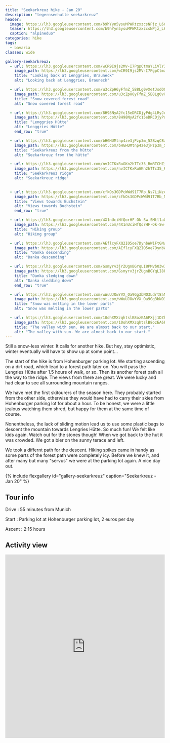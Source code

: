 ```yaml
---
title: "Seekarkreuz hike - Jan 20"
description: "tegernseehutte seekarkreuz"
header:
  image: https://lh3.googleusercontent.com/b9hYyn5ysuMPWRtzxzcsNPjz_L66vSQt36dO0GZZil25Bj40-PMOBVq8aYIhPQm69EJpuV2ANcwa-Th59oeZ1hpQ2oBEoTLAMMutpxlwAoABYfqRWu34Js5NX8KxDSQ7M2Xb0UTS5SYhK7UBPjHM8X8rd_K_IFED2PrlpPRYxT4P3Mpt_EXsokXaXKkmicQMowqas0Rd4d1VT8pg6Mre-ttZw7GfgmkudOwiYChjLZOI7iuNAXxB-YSvpUuwqTRmk7h0jbEESR1NFfRJHhCFvMf20lrKOLm-M28M0IIKuOCsSsmi4stmeT501DLQqhbGJaqc_ZIqEaYo8z81owXBSALe8ifknpQ9tktX5lOcqBqt2CjgOJ92deNnf7NEm1N1rRUXaOwJdJpUQjrQM3UKWPj7Dm1S4D7iH3tZ_D6S_UCJ9T5HK9pvCuoD7Ojxez1W0sGwdACMHOnbKd1R9TeMBzV0HHUkWh8M_lSl2S2TZ-q_MJAfBLqcCKQT6svVhMJhFYAtQO77uoioRAWod_cRlxQf51o7SFCpIOSykPkygq7VLpp_tLixwdxF-5BIG6nnx9y-btV955qSIBNbAPfKKgjnkmomZpsHGwv4oETEYXG1yhyOXLc6IRSXuXswusrV93odeMy3CWaymTBGGrcbv9--kSErV2gR1Sf6kq7rdZTRrm6vZJakIo5uLq6izq813eamuNpddoGw5jzpZ2NDsb1ITBazpguBW9_1RqAc4SzEiCemCQ=w2016-h1512-no
  teaser: https://lh3.googleusercontent.com/b9hYyn5ysuMPWRtzxzcsNPjz_L66vSQt36dO0GZZil25Bj40-PMOBVq8aYIhPQm69EJpuV2ANcwa-Th59oeZ1hpQ2oBEoTLAMMutpxlwAoABYfqRWu34Js5NX8KxDSQ7M2Xb0UTS5SYhK7UBPjHM8X8rd_K_IFED2PrlpPRYxT4P3Mpt_EXsokXaXKkmicQMowqas0Rd4d1VT8pg6Mre-ttZw7GfgmkudOwiYChjLZOI7iuNAXxB-YSvpUuwqTRmk7h0jbEESR1NFfRJHhCFvMf20lrKOLm-M28M0IIKuOCsSsmi4stmeT501DLQqhbGJaqc_ZIqEaYo8z81owXBSALe8ifknpQ9tktX5lOcqBqt2CjgOJ92deNnf7NEm1N1rRUXaOwJdJpUQjrQM3UKWPj7Dm1S4D7iH3tZ_D6S_UCJ9T5HK9pvCuoD7Ojxez1W0sGwdACMHOnbKd1R9TeMBzV0HHUkWh8M_lSl2S2TZ-q_MJAfBLqcCKQT6svVhMJhFYAtQO77uoioRAWod_cRlxQf51o7SFCpIOSykPkygq7VLpp_tLixwdxF-5BIG6nnx9y-btV955qSIBNbAPfKKgjnkmomZpsHGwv4oETEYXG1yhyOXLc6IRSXuXswusrV93odeMy3CWaymTBGGrcbv9--kSErV2gR1Sf6kq7rdZTRrm6vZJakIo5uLq6izq813eamuNpddoGw5jzpZ2NDsb1ITBazpguBW9_1RqAc4SzEiCemCQ=w800-h300-no
  caption: "alpineduo"
categories: hike
tags:
  - bavaria
classes: wide

gallery-seekarkreuz:
  - url: https://lh3.googleusercontent.com/wCR9I9js2MV-I7PgpCtmaYLiVlY3r66zlMp1SajoYzBqYC7QboWU_YSQvn2i2BgaELzdqk6l9KkcX42o8KaJL4RebTaLxyqkMlK350RriNDO_LunL7xRV1bNRjuq_mHK3yS7vt6Lcf9iF5yp7ZXZNoQD7r4oDO1Q1MLHje7SzPsr_KcKx-OmtOPMadzWjENg6nnvxxfCji21luT2-DFuJOwRsZNiW3JIe_0Rxf4j0nmRsawxNbZjMDabGIYB-3aBHX9mOgMaGsII_TeXKY7i-Aa2UkCGCDFo2uoR4wv1_w3jWr8Z2FbaJK8oOBgDtJyb-W5A14Fe5AZONM8EwPhw1qUukmfSDou2YkrTilz1cR0Mgi3vZzU4x2CLP8cAnoT5q8wBopwjMtnKYPjysx1Jou_4IiWTXA2QZd97KwRnHhyliBFxLzWSq0Fx2QhmUxgPxQUZ9Duz_5PArlmd6DeVn_XX_m7FV4XWIqu7uOTTr2IGhoERlJVyZvDEf59sCae7pUMhKdwrVsqoxD1rnsmq3fztYBfFWI7tulZEqgMOGInrEP87_8R5eWS9xAmmGt-5ujH67aC_oBH-fk5uGY06yJ765Pluu2e0KHXrLgZkp2AKfkSCId55ta-Qig1Yku1UOAITAhrP4Hw345vIccP7TXNJgC_b4CV0DChUhkdcyCjptk398vBNnyBOkEMrWexr6swRCxNP2GiNNyOL-CnFCFlHG0K_C65GKasCbj5_yysbt-WxWA=w2016-h1512-no
    image_path: https://lh3.googleusercontent.com/wCR9I9js2MV-I7PgpCtmaYLiVlY3r66zlMp1SajoYzBqYC7QboWU_YSQvn2i2BgaELzdqk6l9KkcX42o8KaJL4RebTaLxyqkMlK350RriNDO_LunL7xRV1bNRjuq_mHK3yS7vt6Lcf9iF5yp7ZXZNoQD7r4oDO1Q1MLHje7SzPsr_KcKx-OmtOPMadzWjENg6nnvxxfCji21luT2-DFuJOwRsZNiW3JIe_0Rxf4j0nmRsawxNbZjMDabGIYB-3aBHX9mOgMaGsII_TeXKY7i-Aa2UkCGCDFo2uoR4wv1_w3jWr8Z2FbaJK8oOBgDtJyb-W5A14Fe5AZONM8EwPhw1qUukmfSDou2YkrTilz1cR0Mgi3vZzU4x2CLP8cAnoT5q8wBopwjMtnKYPjysx1Jou_4IiWTXA2QZd97KwRnHhyliBFxLzWSq0Fx2QhmUxgPxQUZ9Duz_5PArlmd6DeVn_XX_m7FV4XWIqu7uOTTr2IGhoERlJVyZvDEf59sCae7pUMhKdwrVsqoxD1rnsmq3fztYBfFWI7tulZEqgMOGInrEP87_8R5eWS9xAmmGt-5ujH67aC_oBH-fk5uGY06yJ765Pluu2e0KHXrLgZkp2AKfkSCId55ta-Qig1Yku1UOAITAhrP4Hw345vIccP7TXNJgC_b4CV0DChUhkdcyCjptk398vBNnyBOkEMrWexr6swRCxNP2GiNNyOL-CnFCFlHG0K_C65GKasCbj5_yysbt-WxWA=w400-h300-no
    title: "Looking back at Lenggries, Brauneck"
    alt: "Looking back at Lenggries, Brauneck"

  - url: https://lh3.googleusercontent.com/u3cZpH6yFfmZ_5B8Lg0vXetJsdOQOnQRrEmniIUlSBdcQ_pgrbIH2yYSIiFap2H_h6QN5U18zAV9rA98aily0f7ml21lUqmRNWW1zCB-t_a9C0l-xBJBPRKrwaiXhP37tlyNLqKuPqTcAXhNs2GkBCw0OWagoqkvBKvfKOao1cpOUGwxsyOFa2Svzl7ES7lsH0jiqYrMWrsi9kHOzpJnI8KI843SgVdQQc1giIerF76oDLnEgDKqwibiNXK4k65QBsY2p27YkSE2JQRKulgPPXlqTY9v44Co9UU7yylyl9-QkLCf1aGrHqNB1xPFZeduIpqPyUWUbBe0RWz4qsEy85Qk4IOiCJOjSlgysdnRTKWoSbdF8I_4qxaUQTvfcsJbt1T3qyT6daCs3TGp3EHvAVaq2NCiSenVJCr-V6TDbgZwtBLhUC7npsMNvQ_N7YbfsjfX8whuSrUOmND2SGyIgyWIl2mUbpRMAT9AfG_CXjmA125zOpLvphLkvVLiT8OOGZpAwLRPk5Zo_x6MfWOSEYjGACtKZ2dYbB1Rwke50wnHqiUaB1gNGFL1N7IxBMs3nyeJXs5HwWVRNMVkOLc_zs-YqyfVhSDrzsLthTivczwY4jAfXIF4Tv7i9_9uTnya6bVeob1y2YTy7hUbQWEgkFBuMydm_mm77V8w5twcAGjdoX0VRSL1Vcsw5tr7fJIRsFUlEaTK_Ci_QsjdCTbIWsKJlZr6WcZ9MeAUnxlP6UkcrpxttA=w2016-h1512-no
    image_path: https://lh3.googleusercontent.com/u3cZpH6yFfmZ_5B8Lg0vXetJsdOQOnQRrEmniIUlSBdcQ_pgrbIH2yYSIiFap2H_h6QN5U18zAV9rA98aily0f7ml21lUqmRNWW1zCB-t_a9C0l-xBJBPRKrwaiXhP37tlyNLqKuPqTcAXhNs2GkBCw0OWagoqkvBKvfKOao1cpOUGwxsyOFa2Svzl7ES7lsH0jiqYrMWrsi9kHOzpJnI8KI843SgVdQQc1giIerF76oDLnEgDKqwibiNXK4k65QBsY2p27YkSE2JQRKulgPPXlqTY9v44Co9UU7yylyl9-QkLCf1aGrHqNB1xPFZeduIpqPyUWUbBe0RWz4qsEy85Qk4IOiCJOjSlgysdnRTKWoSbdF8I_4qxaUQTvfcsJbt1T3qyT6daCs3TGp3EHvAVaq2NCiSenVJCr-V6TDbgZwtBLhUC7npsMNvQ_N7YbfsjfX8whuSrUOmND2SGyIgyWIl2mUbpRMAT9AfG_CXjmA125zOpLvphLkvVLiT8OOGZpAwLRPk5Zo_x6MfWOSEYjGACtKZ2dYbB1Rwke50wnHqiUaB1gNGFL1N7IxBMs3nyeJXs5HwWVRNMVkOLc_zs-YqyfVhSDrzsLthTivczwY4jAfXIF4Tv7i9_9uTnya6bVeob1y2YTy7hUbQWEgkFBuMydm_mm77V8w5twcAGjdoX0VRSL1Vcsw5tr7fJIRsFUlEaTK_Ci_QsjdCTbIWsKJlZr6WcZ9MeAUnxlP6UkcrpxttA=w400-h300-no
    title: "Snow covered forest road"
    alt: "Snow covered forest road"

  - url: https://lh3.googleusercontent.com/8H98NyA2fc15eDRCDjyPdg4LRyJoFLwlEA5CfwXMplV2suFRVnDb29_NqM2HHRLlMpHzDNbNVJwYrA-h5eC_0m-Du0MSOVCvMTh_2KO7qMxc1psm5ltP5yZFDgEeIGIlJbHJDNArTaet2cW0HYMUF011MATEceKVvssYyXlVBjRL5chz7wNZ7RURSOZR5Co1_8zqMsgvp8Qdnaq9nS6Sto9qgB7g_3nr6qzcLlON9jCt0Ck7AtZdSHfZDBKJpynNjKclavEMbwUOThtGkXZ8JBPp6PAX5yhDAczEHgHPkl5d6-XPXAxlpE60KOgDuB8wrHijem2x1PmZHhurxQd_OcmbInatGB-Hz7dovb5g-QdKbI22U4EWKKjy8u1NjRhlODxekz1xLAD0QdyzLrQpVWoykWsECzobee8Im-HDM_bDDdOCsXov2R6FB5RfbSd45I1LXhKoS5mZ2OwoxG8qVRaLRU_QHNYbtAdSGlIdqJH4sjyYwlAfs-5IMFp7n7mBMtB1gtuNNvDy0zuP_RkgJsyvWai7a6WXnkfMiY2ZBRALgiqds9yuXeFkM4wnVGxDdQbLBqZaVaalwSqwdKDiwXSdOg6R84RuNTMB1sDRYKp7GcUUqeFlvWrUPDrTm44utN5IuJ2cx8NkJUZceZHczKRbCYeaeCZ1ROXyVNk8-hjb7rw7UwECFjFkmdCKuLswZe6YtLLVBQGuW4LaTO7XaffFECh0NKAEaPjBSE28jqcLOqhfXw=w2016-h1512-no
    image_path: https://lh3.googleusercontent.com/8H98NyA2fc15eDRCDjyPdg4LRyJoFLwlEA5CfwXMplV2suFRVnDb29_NqM2HHRLlMpHzDNbNVJwYrA-h5eC_0m-Du0MSOVCvMTh_2KO7qMxc1psm5ltP5yZFDgEeIGIlJbHJDNArTaet2cW0HYMUF011MATEceKVvssYyXlVBjRL5chz7wNZ7RURSOZR5Co1_8zqMsgvp8Qdnaq9nS6Sto9qgB7g_3nr6qzcLlON9jCt0Ck7AtZdSHfZDBKJpynNjKclavEMbwUOThtGkXZ8JBPp6PAX5yhDAczEHgHPkl5d6-XPXAxlpE60KOgDuB8wrHijem2x1PmZHhurxQd_OcmbInatGB-Hz7dovb5g-QdKbI22U4EWKKjy8u1NjRhlODxekz1xLAD0QdyzLrQpVWoykWsECzobee8Im-HDM_bDDdOCsXov2R6FB5RfbSd45I1LXhKoS5mZ2OwoxG8qVRaLRU_QHNYbtAdSGlIdqJH4sjyYwlAfs-5IMFp7n7mBMtB1gtuNNvDy0zuP_RkgJsyvWai7a6WXnkfMiY2ZBRALgiqds9yuXeFkM4wnVGxDdQbLBqZaVaalwSqwdKDiwXSdOg6R84RuNTMB1sDRYKp7GcUUqeFlvWrUPDrTm44utN5IuJ2cx8NkJUZceZHczKRbCYeaeCZ1ROXyVNk8-hjb7rw7UwECFjFkmdCKuLswZe6YtLLVBQGuW4LaTO7XaffFECh0NKAEaPjBSE28jqcLOqhfXw=w400-h300-no
    title: "Lenggries Hütte"
    alt: "Lenggries Hütte"
    end_row: "true"

  - url: https://lh3.googleusercontent.com/bHGHUMtnp4ze3jPzp3m_52BzqCBaf9OlrP_2Z0_NxRwDPaM528w6iT9F3xoqrLNJM2EqyhCDbHRNUC81DuTB-Wxq42mdMQ-R9kT96bPSvPrBrOomcV44StGqWIJ3bmDRDlzPPXPuYE5KkWRnzBp-bvDAGdHRb9XKpkWyYt-126GG3oG_8Vs5jOPBNGQ8xYRPEM3DdwaiFFC6kXrxLcnFLZNYMI_Y1CJ699jVsMd1DN4EM9Emhv79HEdXgn98m6etqk2A6dYq6aIUkgEAzZIldvSZCBNMVH1nHjqlXGEJo09162xf_O4RZZc294S4dDSa0OG1tSLUR34rGRvirHQot-ZR1x9elxYfSwW_OGqqV61hFUVSQ12fjoKPZEbSeeFflyATS4oDNgsTBxNBo_bBc7LzSEwLAJkYnvBstSFuAO_ZvuudnGXihcefjlot2HFqqL-YtnTj5JiupZQkPGQX_aFt4VxNsvlldBPmMwMu51ZyteEJmEM_5N-ZnZCkFP25rTNU5JlEQAhN0WDFSYXEw5IRjsemcHzU5MAzsZaqkBRVTIUTrFWtFICldeaQ77IxNkcUULfYcfCadLMhZVk0pDizw59AIRrHi09eYQKX4cvlwYBkVZS_XkkgYmu1-5j7eYmUWt2bKYDl4g69Q3w8QArKi7P3KRSqPRye1NKjHx-TGv_USSiD1_H2iMjN6-D4jlmXrHuArfGf_AraHVYe-p0kHjI6rjBpdlU2uhzYxQ4BkW-6eQ=w2016-h1512-no
    image_path: https://lh3.googleusercontent.com/bHGHUMtnp4ze3jPzp3m_52BzqCBaf9OlrP_2Z0_NxRwDPaM528w6iT9F3xoqrLNJM2EqyhCDbHRNUC81DuTB-Wxq42mdMQ-R9kT96bPSvPrBrOomcV44StGqWIJ3bmDRDlzPPXPuYE5KkWRnzBp-bvDAGdHRb9XKpkWyYt-126GG3oG_8Vs5jOPBNGQ8xYRPEM3DdwaiFFC6kXrxLcnFLZNYMI_Y1CJ699jVsMd1DN4EM9Emhv79HEdXgn98m6etqk2A6dYq6aIUkgEAzZIldvSZCBNMVH1nHjqlXGEJo09162xf_O4RZZc294S4dDSa0OG1tSLUR34rGRvirHQot-ZR1x9elxYfSwW_OGqqV61hFUVSQ12fjoKPZEbSeeFflyATS4oDNgsTBxNBo_bBc7LzSEwLAJkYnvBstSFuAO_ZvuudnGXihcefjlot2HFqqL-YtnTj5JiupZQkPGQX_aFt4VxNsvlldBPmMwMu51ZyteEJmEM_5N-ZnZCkFP25rTNU5JlEQAhN0WDFSYXEw5IRjsemcHzU5MAzsZaqkBRVTIUTrFWtFICldeaQ77IxNkcUULfYcfCadLMhZVk0pDizw59AIRrHi09eYQKX4cvlwYBkVZS_XkkgYmu1-5j7eYmUWt2bKYDl4g69Q3w8QArKi7P3KRSqPRye1NKjHx-TGv_USSiD1_H2iMjN6-D4jlmXrHuArfGf_AraHVYe-p0kHjI6rjBpdlU2uhzYxQ4BkW-6eQ=w400-h300-no
    title: "Seekarkreuz from the hütte"
    alt: "Seekarkreuz from the hütte"

  - url: https://lh3.googleusercontent.com/nvICTKxRuGKn2hTTc35_RmRTCHZjg-3R2BFNnWjTSb1z-jj0G1UIfQZMcRlApNa6Nm2W783LlmJE5eyejzYCVPnfDqscYSq9UIbuTbMYhw-2KFW8eZx1rP8sIVu-RdGEyFau-qNea-RZ71stln2cN405c-MvUzc_a4O9_zchwnYzuPSkWC3RZVTTilhI5lZxjJOo26VMHEU4brzkj4wDZGCkfgV8pWLGz4QkpIbS3U6sTxfsW0WFWwJShP8hpSXjH6uYU6PJXMeicO1Aq-E36scpkbRovMuHOdEyvqRd5HAMlTXR3nY4HFLFT34l6Aqtd6Q1Nb34kksMn8gPgV2H5G6guGFWARwrK889Qk6N_HJP5UYEd39qgbKBc54rRdpaA2Ul3EIe9fbSo4k0Y-kKjhOkn1v78IPfgldArrqvV3J_21LOAGOOWp0n-izgFkAZTobUcJ-b4WZCYI_3EVIWT9_jqkZJ_GCCBQzela9F9CBWbHU3by1vyhKJSbgtw15jZhzvS2BCCRTT0d-m8f8hbGJU81PQ0PbKrHtQ8qN5vsse1_GfxvtifyGuTaVPfIz_utq_bzybaPn9KKgjOgK_O9OvI7vLyY4vi46oZd9Hi5PdlOGVhWHQe4uoMJoa0V046bh-3IAWg4ZaB2J0ypRcsHa88tBu8-RG4i1gtlywyhzGF7XefSoBRcqfmEG12inX3Ajv--aWj8aackDQoDyMOIpBesu3JpqAptCmnZRZ11EN-gwA-A=w2016-h1512-no
    image_path: https://lh3.googleusercontent.com/nvICTKxRuGKn2hTTc35_RmRTCHZjg-3R2BFNnWjTSb1z-jj0G1UIfQZMcRlApNa6Nm2W783LlmJE5eyejzYCVPnfDqscYSq9UIbuTbMYhw-2KFW8eZx1rP8sIVu-RdGEyFau-qNea-RZ71stln2cN405c-MvUzc_a4O9_zchwnYzuPSkWC3RZVTTilhI5lZxjJOo26VMHEU4brzkj4wDZGCkfgV8pWLGz4QkpIbS3U6sTxfsW0WFWwJShP8hpSXjH6uYU6PJXMeicO1Aq-E36scpkbRovMuHOdEyvqRd5HAMlTXR3nY4HFLFT34l6Aqtd6Q1Nb34kksMn8gPgV2H5G6guGFWARwrK889Qk6N_HJP5UYEd39qgbKBc54rRdpaA2Ul3EIe9fbSo4k0Y-kKjhOkn1v78IPfgldArrqvV3J_21LOAGOOWp0n-izgFkAZTobUcJ-b4WZCYI_3EVIWT9_jqkZJ_GCCBQzela9F9CBWbHU3by1vyhKJSbgtw15jZhzvS2BCCRTT0d-m8f8hbGJU81PQ0PbKrHtQ8qN5vsse1_GfxvtifyGuTaVPfIz_utq_bzybaPn9KKgjOgK_O9OvI7vLyY4vi46oZd9Hi5PdlOGVhWHQe4uoMJoa0V046bh-3IAWg4ZaB2J0ypRcsHa88tBu8-RG4i1gtlywyhzGF7XefSoBRcqfmEG12inX3Ajv--aWj8aackDQoDyMOIpBesu3JpqAptCmnZRZ11EN-gwA-A=w400-h300-no
    title: "Seekarkreuz ridge"
    alt: "Seekarkreuz ridge"

 
  - url: https://lh3.googleusercontent.com/cfkOs3GDPcWWd91T7Rb_Ns7LiNzchmyE85TM0w9rgjIEJ6yvaNDWcCL2c5LqXGPpRqvNpmvCvKwdCzdAegg0v4HeGxyYcAJ5fyU7n37mjeW0jHV7VnHhgidCsMrrqmOKZFDHYBkLOQCtoZwDNgAA9IYkG3ZvnZuEtMCpFhbudqChmGuu1q8KQ8ApGX2ZXJQFsGxv3Z1wKH96cpdN6hVsibo9_ICFLGnw7fJs0rh4x8oad2chulhGta-8UCrLSVReQVGH29LcKzsaTr15f9IiZgN25KTqZl23VzrCkBspiQjb1X6DHL_dCB9XGGoABKFOE-GsI6cjpd_iWbvFdH5wlXpmB7b34qdaE6RPRxuE2ss42xaKYgZv5yusqjGmr47c1s7SIKcYaurswdj32_8QaYf27Ldpy-XjGHiryjmsCohn7LISKidZXk6O1nv55LuHleOOQE9XBuRdFsxtNcW0H-g5IkwSuN0FckxxMuu68whFhyW8om-uuE7bRP2OpB1Aqw8mG5STj077vUbqDtMkPysnaUNA-TWi3Gk_wihqAx6ohk65yxZxg-Cl0VZr_WOnCFX02s6CourcpJKkmL2HHD2SU89815ivvvmkg0XUuejbXA_oN6JvzO1nihAkjqBQyJmRHjlqu9tzHYWbp1qT25opBOyXZ68nlGCStc-jSqjW0eHzkOqmZqXeCLH9ElbQvxXsCt8j6zwcLz7FYV7XcMG6JFtNdd8BUPfv72PJjCEP9reoeg=w1156-h1540-no
    image_path: https://lh3.googleusercontent.com/cfkOs3GDPcWWd91T7Rb_Ns7LiNzchmyE85TM0w9rgjIEJ6yvaNDWcCL2c5LqXGPpRqvNpmvCvKwdCzdAegg0v4HeGxyYcAJ5fyU7n37mjeW0jHV7VnHhgidCsMrrqmOKZFDHYBkLOQCtoZwDNgAA9IYkG3ZvnZuEtMCpFhbudqChmGuu1q8KQ8ApGX2ZXJQFsGxv3Z1wKH96cpdN6hVsibo9_ICFLGnw7fJs0rh4x8oad2chulhGta-8UCrLSVReQVGH29LcKzsaTr15f9IiZgN25KTqZl23VzrCkBspiQjb1X6DHL_dCB9XGGoABKFOE-GsI6cjpd_iWbvFdH5wlXpmB7b34qdaE6RPRxuE2ss42xaKYgZv5yusqjGmr47c1s7SIKcYaurswdj32_8QaYf27Ldpy-XjGHiryjmsCohn7LISKidZXk6O1nv55LuHleOOQE9XBuRdFsxtNcW0H-g5IkwSuN0FckxxMuu68whFhyW8om-uuE7bRP2OpB1Aqw8mG5STj077vUbqDtMkPysnaUNA-TWi3Gk_wihqAx6ohk65yxZxg-Cl0VZr_WOnCFX02s6CourcpJKkmL2HHD2SU89815ivvvmkg0XUuejbXA_oN6JvzO1nihAkjqBQyJmRHjlqu9tzHYWbp1qT25opBOyXZ68nlGCStc-jSqjW0eHzkOqmZqXeCLH9ElbQvxXsCt8j6zwcLz7FYV7XcMG6JFtNdd8BUPfv72PJjCEP9reoeg=w300-h400-no 
    title: "Views towards Buchstein"
    alt: "Views towards Buchstein"
    end_row: "true"

  - url: https://lh3.googleusercontent.com/4X1nUciHfQorHF-Ok-Sw-SMtl1aQfXW7-W0QzLLb1pHtXyiZVvv1EQZr7dV7KpwZKqyAmfSYs_rH4y-Yx5MC5bsO9gdbaSX1LmMaFjRrd573pdAcq9B66H6lKnDGxnrwHZ3yoTnp35uA5ByKe83p87zMaibuAEeidok0wvC5I9N87hvpVwl2xRihMyvnsSl1sEeuTbYns7157n_rOrTADKLxmNup_HyNAJUaGtPG7VofywK0fmZgHm541pJ6Ao4hG0T9i6ByYKrbatR4bgO8nvYRhMr97e3pfnW9tZoWDlXJ-P3QXzCzdem9f7q7DRpG3Mcv_jno4Dt-hN8dA2yf4vLyIzel_2JdqTZHKXFLToGcplF-K0mAf1D5XuWMlmNlmE5Mv7wWJ8pj0efYXOMtvKCwLhbk8xx1UGPbN_9no7sh38kfvT_K7AhH3aqPt5HfPKR9Q0eGHyIb9iZB13Xbt361NOSkAKkI7uNkqsM7QRgfgDlf6KeeWcolYICqdhcwEeMwSlSmPSH_pakDJb8vNoAYTl2m3BtRHtFnaCR3a3Rc__GaKP1P9FeMbQ3E6doaer_H4K48DgII1cPSC1HpIUvS7WqWvJtw-poldrtlxDoMn2fdivETdrEdTz0x9rH-k-86NTctjW9RSUfgnvnKPh_HTXFh6DiECfVvOjxroa3JQ3kf-1T0_aUZh8pc7m5KHe60E795SVq7ne7bKmzfNU30WD1uouOaz8bf3nNkYSbAA_wYBA=w2016-h1512-no
    image_path: https://lh3.googleusercontent.com/4X1nUciHfQorHF-Ok-Sw-SMtl1aQfXW7-W0QzLLb1pHtXyiZVvv1EQZr7dV7KpwZKqyAmfSYs_rH4y-Yx5MC5bsO9gdbaSX1LmMaFjRrd573pdAcq9B66H6lKnDGxnrwHZ3yoTnp35uA5ByKe83p87zMaibuAEeidok0wvC5I9N87hvpVwl2xRihMyvnsSl1sEeuTbYns7157n_rOrTADKLxmNup_HyNAJUaGtPG7VofywK0fmZgHm541pJ6Ao4hG0T9i6ByYKrbatR4bgO8nvYRhMr97e3pfnW9tZoWDlXJ-P3QXzCzdem9f7q7DRpG3Mcv_jno4Dt-hN8dA2yf4vLyIzel_2JdqTZHKXFLToGcplF-K0mAf1D5XuWMlmNlmE5Mv7wWJ8pj0efYXOMtvKCwLhbk8xx1UGPbN_9no7sh38kfvT_K7AhH3aqPt5HfPKR9Q0eGHyIb9iZB13Xbt361NOSkAKkI7uNkqsM7QRgfgDlf6KeeWcolYICqdhcwEeMwSlSmPSH_pakDJb8vNoAYTl2m3BtRHtFnaCR3a3Rc__GaKP1P9FeMbQ3E6doaer_H4K48DgII1cPSC1HpIUvS7WqWvJtw-poldrtlxDoMn2fdivETdrEdTz0x9rH-k-86NTctjW9RSUfgnvnKPh_HTXFh6DiECfVvOjxroa3JQ3kf-1T0_aUZh8pc7m5KHe60E795SVq7ne7bKmzfNU30WD1uouOaz8bf3nNkYSbAA_wYBA=w400-h300-no
    title: "Hiking group"
    alt: "Hiking group"

  - url: https://lh3.googleusercontent.com/AEflcyFXQ2IO5oe7DynbWWiFtGNw0eYH0xx1Mxm_rElGie8CPnOkzDNyUBkm-RLEQ5i8vnKYq2xZD9ZNXPKPn61HAZ5L4GsW499HFFL1IUc51ifXq0mSY-r2Ns9LQ2D_qkdftbrAS_k8iSbfWv2xhGWcRkqQvSiQHSesRDRoXSGWBrGkjuGmTAbXeGvnFB6qEoGeF2C3KGRP5ffrDDiGxRYv9IPtT8xm12oRLN6GXvaKg5m9VU0reOdSZVIoqSj1EPAtlFO8Usm17-r9r5bINyYD42OPr340iMxgi4Nd6zjwtppTOv6-9gtY6VYSN3ZLiI4e9uPkQFzy0HrDPz3wNYwReoftYyWDWupJmvY6rnKxzUFGxW4o5shPyKTBr8VTYHdRAC68yYTUEPLRkU74apS89_5QwXBCa_XfppGImXhJquGAhNN138ri4JD54DGP_WiNeQXSfgvbbtmVpb6w-O8HB6GNYhLfzoukRvFrUGkTvUG1x5kSGGic_uB4ygIwbb8s_1lv-9yeC7eK9-R3yCtYH6P5ztQZqwu6-FqHsZMM1CQcLLcJxM2uZfWOA99gfrR14W-X2FuGit7bwyjKIk9oMpQtV7Tjy_lYLYgcXeUvCVVSmF05IikTrOOgs7f5nfetiYzpWoIHbkCq366xEfc0kEfb_3t_d6iJBDe476quu9SM3XiIte3CVgLHxQQpXAmuuMnU9HkoCRWpxsEiywteeVrwV-3NMaJ0qpfpl00T5KNiWQ=w1156-h1540-no
    image_path: https://lh3.googleusercontent.com/AEflcyFXQ2IO5oe7DynbWWiFtGNw0eYH0xx1Mxm_rElGie8CPnOkzDNyUBkm-RLEQ5i8vnKYq2xZD9ZNXPKPn61HAZ5L4GsW499HFFL1IUc51ifXq0mSY-r2Ns9LQ2D_qkdftbrAS_k8iSbfWv2xhGWcRkqQvSiQHSesRDRoXSGWBrGkjuGmTAbXeGvnFB6qEoGeF2C3KGRP5ffrDDiGxRYv9IPtT8xm12oRLN6GXvaKg5m9VU0reOdSZVIoqSj1EPAtlFO8Usm17-r9r5bINyYD42OPr340iMxgi4Nd6zjwtppTOv6-9gtY6VYSN3ZLiI4e9uPkQFzy0HrDPz3wNYwReoftYyWDWupJmvY6rnKxzUFGxW4o5shPyKTBr8VTYHdRAC68yYTUEPLRkU74apS89_5QwXBCa_XfppGImXhJquGAhNN138ri4JD54DGP_WiNeQXSfgvbbtmVpb6w-O8HB6GNYhLfzoukRvFrUGkTvUG1x5kSGGic_uB4ygIwbb8s_1lv-9yeC7eK9-R3yCtYH6P5ztQZqwu6-FqHsZMM1CQcLLcJxM2uZfWOA99gfrR14W-X2FuGit7bwyjKIk9oMpQtV7Tjy_lYLYgcXeUvCVVSmF05IikTrOOgs7f5nfetiYzpWoIHbkCq366xEfc0kEfb_3t_d6iJBDe476quu9SM3XiIte3CVgLHxQQpXAmuuMnU9HkoCRWpxsEiywteeVrwV-3NMaJ0qpfpl00T5KNiWQ=w300-h400-no
    title: "Danka descending"
    alt: "Danka descending"

  - url: https://lh3.googleusercontent.com/Gsmyrv3jrZUgnBGYqLI8PMVb03wIasY0wRTu1cdCj6SvDn8eiL2wacsTyKzpCDvoXFr9iSsg0uK4qKf1ygTRrUxfNSX5t_14f1OUV0HlpWAJGw5d1Ut0dyr4IsP3Gbd6KhRtU1a__1bAaLp8C1V1HtGbOr-PytMQembKx0LVO5c1YQDMZEtRG56FNYoqSfiVO5DLWEB6ttFC1njaykOmNLUwhcIjI4esMJbteButBGSES6DOeScyUSVpQ3de-j1DqNfCN7NfvYaES6RB0ExJ0RRpjwWkcWvyl-ngSVJV0VLp_yuhOI1YopsybxMKbHb1Y2SKZlWoUyZl10GCeSYCZbOIKE7-XGEcC9OiHuIHChKoA7lw0B3Y5dk7dOrd3TShJI211yzu2wgzbHdyExasxwRze0A4Gi4X_q4MSdFixynsXlp4OU1F_6ObHBQnV3U0n0cupFErCQLvZq-7QQu8kHMua9BqTAxG0A3XgHQLRJc8W28dduj2wEB-fS-NJHZMdHN8cbsh9UzUd26edOXyEaNM-6O6-L3WHmP_nrg9M8fQ15kMqG_j6TjGAnAfGVvZqGqft_qBjBQK2htFuTTfb9jK5c3ZhoNcqyq5Oc5XE-Jyfo_hH1TgtAJcK5uSmA4XrdabuxlIAkti4iAUdtKCy1x9qQFwhvi8vBdQ5diMhdbLtIXH_YgTJ04MerMyDaeStf5omx8JHPntcXU7SGK-k3h_RNg4T32ESzBjFNxFXjfKbj7Bog=w1156-h1540-no
    image_path: https://lh3.googleusercontent.com/Gsmyrv3jrZUgnBGYqLI8PMVb03wIasY0wRTu1cdCj6SvDn8eiL2wacsTyKzpCDvoXFr9iSsg0uK4qKf1ygTRrUxfNSX5t_14f1OUV0HlpWAJGw5d1Ut0dyr4IsP3Gbd6KhRtU1a__1bAaLp8C1V1HtGbOr-PytMQembKx0LVO5c1YQDMZEtRG56FNYoqSfiVO5DLWEB6ttFC1njaykOmNLUwhcIjI4esMJbteButBGSES6DOeScyUSVpQ3de-j1DqNfCN7NfvYaES6RB0ExJ0RRpjwWkcWvyl-ngSVJV0VLp_yuhOI1YopsybxMKbHb1Y2SKZlWoUyZl10GCeSYCZbOIKE7-XGEcC9OiHuIHChKoA7lw0B3Y5dk7dOrd3TShJI211yzu2wgzbHdyExasxwRze0A4Gi4X_q4MSdFixynsXlp4OU1F_6ObHBQnV3U0n0cupFErCQLvZq-7QQu8kHMua9BqTAxG0A3XgHQLRJc8W28dduj2wEB-fS-NJHZMdHN8cbsh9UzUd26edOXyEaNM-6O6-L3WHmP_nrg9M8fQ15kMqG_j6TjGAnAfGVvZqGqft_qBjBQK2htFuTTfb9jK5c3ZhoNcqyq5Oc5XE-Jyfo_hH1TgtAJcK5uSmA4XrdabuxlIAkti4iAUdtKCy1x9qQFwhvi8vBdQ5diMhdbLtIXH_YgTJ04MerMyDaeStf5omx8JHPntcXU7SGK-k3h_RNg4T32ESzBjFNxFXjfKbj7Bog=w300-h400-no
    title: "Danka sledging down"
    alt: "Danka sledding down"
    end_row: "true"

  - url: https://lh3.googleusercontent.com/wWuUJOwYVX_Oa9Gg3bNO3Ldrt8aNYwVYWPs_Q6TFaStyj42VXhiYwPTBsMfOKHbVKlLQr0FV7aLYcJo0FWm63jRh7wn-jJkuz-7u6YwYihWED851o8yedOwvG_o1k8BEQmjukVFG9UERbLpb3FTsYp0Ar_ilr7TCEEJ_RkRhN0lRDYGcAlJjbv5DQe53CYqIk9QyKcSDhMdvsA54mN5w1HnmhaWoeCjI1gCQm7GNQsdkORShazcJ2BkUBnzUwogrBt7bneTQQHJhk7i3I4ZLdM1K6JKjvEk95Gbul2Nfqvu3vy0ZMKaap9jxeb5XjZ1R7YHrNInqRLu7M7Nlm5GPtihmN_xNFkWDXGLBhv96UUoLA7CMajG9Tgmp2bjBy8tmjgMU_j8hnSc1WsarwMhnKZCbGcPWtSbb5uF86DJSL4m_Ps6CumlFhQwNuyNl9AWZIaXOwDfyIip8erxhWHqrg2PYwGkZpd1hPKtg0JfiF25au2ZioYwRlFsy_fgTmrd1wwf2Rn66h_cql7tg2NYKDXBqxGoG896XsHTkZil1374NPxb4-Jc-ACbD_zEYSi9uuQFhydijvaK8kLk-qCrgEeltw4tngEQjMppzjfu7zo_PjI-7oT79k7JHxR40ev_qq7zgyWdsbOIrOSU3lLMxYk_vC7wgHT4he--zo-Lzm0k625WhCF-LdEWY6oS476_8n3KhQWuoHCedeUoq0UjB76Iw0El5h4p1pIgLd_IjxoYoZZ03kw=w1156-h1540-no
    image_path: https://lh3.googleusercontent.com/wWuUJOwYVX_Oa9Gg3bNO3Ldrt8aNYwVYWPs_Q6TFaStyj42VXhiYwPTBsMfOKHbVKlLQr0FV7aLYcJo0FWm63jRh7wn-jJkuz-7u6YwYihWED851o8yedOwvG_o1k8BEQmjukVFG9UERbLpb3FTsYp0Ar_ilr7TCEEJ_RkRhN0lRDYGcAlJjbv5DQe53CYqIk9QyKcSDhMdvsA54mN5w1HnmhaWoeCjI1gCQm7GNQsdkORShazcJ2BkUBnzUwogrBt7bneTQQHJhk7i3I4ZLdM1K6JKjvEk95Gbul2Nfqvu3vy0ZMKaap9jxeb5XjZ1R7YHrNInqRLu7M7Nlm5GPtihmN_xNFkWDXGLBhv96UUoLA7CMajG9Tgmp2bjBy8tmjgMU_j8hnSc1WsarwMhnKZCbGcPWtSbb5uF86DJSL4m_Ps6CumlFhQwNuyNl9AWZIaXOwDfyIip8erxhWHqrg2PYwGkZpd1hPKtg0JfiF25au2ZioYwRlFsy_fgTmrd1wwf2Rn66h_cql7tg2NYKDXBqxGoG896XsHTkZil1374NPxb4-Jc-ACbD_zEYSi9uuQFhydijvaK8kLk-qCrgEeltw4tngEQjMppzjfu7zo_PjI-7oT79k7JHxR40ev_qq7zgyWdsbOIrOSU3lLMxYk_vC7wgHT4he--zo-Lzm0k625WhCF-LdEWY6oS476_8n3KhQWuoHCedeUoq0UjB76Iw0El5h4p1pIgLd_IjxoYoZZ03kw=w300-h400-no
    title: "Snow was melting in the lower parts"
    alt: "Snow was melting in the lower parts"

  - url: https://lh3.googleusercontent.com/10ohXMXzqhtslB8ozEA6PXjj1DZkxfCZseSQAvOTXpUWBSx_LyTLpH8JAsVF2p49G2oYW5bLV8b-sFvMxM4C9VvuOnBQPzs_X1hPR64s8Pk3sndfxzUrvzU5S17w_54QxoBjLJBMVEShaTu7L62O7li2zZ1ZUWkfoNQipyaXagtHjy9cb1N42WtmNR-FlbgpVC7gVUDIEuJZUvk2n7gnc57MxU9udKduM4cfuhZDRJPnC_PkLfSGHPDfSVQk30610J-pdwuEec7aDrT_nn-e5OPjHk3j_xuiTsfiqUrunOlQOYzlrWhwy72POS0TbOvfJ6zCw2_LBWa_7_tA7YcVxtvKVwu5bMck2KIhgEocuCD1f6Ne_FbYjAiVMCbsNYVpduUYGc9XybnNitUk0g0kLS4whXYjWkmMnCL5XMnAwCdQJmxcmIeaxFW7XfK9un4Zys3mhXrH0v1Qkp-q4By5U4nQ1oyV1VoY1skU43vI0lWpzrGl62THCyxym-LHc-35jkOGv0ofh09wp2IsBHJtMnV8akU9G215LRec2Z4Iknmq2VN9qTVMMbaK3LDrYZ4UDp4TK67-kpuFW90CPaLX3jzWECOL_IgNHX0qwH-k-hnWZra30T9ixUpGkIl4mWxG6mr32y8MZ3EFEjiNkqm1sYEO6f6-O0rCQ3zcjJsf1Vb-BCxoOX5bBJlj6pYP_Qc1UVLxOjYQKx1dCp5wuCPDxwyk8Xu79yEyhPfE-pk3oNYA59iO_A=w2016-h1512-no
    image_path: https://lh3.googleusercontent.com/10ohXMXzqhtslB8ozEA6PXjj1DZkxfCZseSQAvOTXpUWBSx_LyTLpH8JAsVF2p49G2oYW5bLV8b-sFvMxM4C9VvuOnBQPzs_X1hPR64s8Pk3sndfxzUrvzU5S17w_54QxoBjLJBMVEShaTu7L62O7li2zZ1ZUWkfoNQipyaXagtHjy9cb1N42WtmNR-FlbgpVC7gVUDIEuJZUvk2n7gnc57MxU9udKduM4cfuhZDRJPnC_PkLfSGHPDfSVQk30610J-pdwuEec7aDrT_nn-e5OPjHk3j_xuiTsfiqUrunOlQOYzlrWhwy72POS0TbOvfJ6zCw2_LBWa_7_tA7YcVxtvKVwu5bMck2KIhgEocuCD1f6Ne_FbYjAiVMCbsNYVpduUYGc9XybnNitUk0g0kLS4whXYjWkmMnCL5XMnAwCdQJmxcmIeaxFW7XfK9un4Zys3mhXrH0v1Qkp-q4By5U4nQ1oyV1VoY1skU43vI0lWpzrGl62THCyxym-LHc-35jkOGv0ofh09wp2IsBHJtMnV8akU9G215LRec2Z4Iknmq2VN9qTVMMbaK3LDrYZ4UDp4TK67-kpuFW90CPaLX3jzWECOL_IgNHX0qwH-k-hnWZra30T9ixUpGkIl4mWxG6mr32y8MZ3EFEjiNkqm1sYEO6f6-O0rCQ3zcjJsf1Vb-BCxoOX5bBJlj6pYP_Qc1UVLxOjYQKx1dCp5wuCPDxwyk8Xu79yEyhPfE-pk3oNYA59iO_A=w400-h300-no
    title: "The valley with sun. We are almost back to our start."
    alt: "The valley with sun. We are almost back to our start."
---
```


Still a snow-less winter. It calls for another hike. But hey, stay optimistic, winter eventually will have to show up at some point...

The start of the hike is from Hohenburger parking lot. We starting ascending on a dirt road, which lead to a forest path later on. You will pass the Lengries Hütte after 1.5 hours of walk, or so. Then its another forest path all the way to the ridge. The views from there are great. We were lucky and had clear to see all surrounding mountain ranges. 

We have met the first skitourers of the season here. They probably started from the other side, otherwise they would have had to carry their skies from Hohenburger parking lot for about a hour. To be honest, we were a little jealous watching them shred, but happy for them at the same time of course. 

Nonentheless, the lack of sliding motion lead us to use some plastic bags to descent the mountain towards Lengries Hütte. So much fun! We felt like kids again. Watch out for the stones though! When we got back to the hut it was crowded. We got a bier on the sunny terace and left. 

We took a differnt path for the descent. Hiking spikes came in handy as some parts of the forest path were completely icy. Before we knew it, and after many but many "servus" we were at the parking lot again. A nice day out. 


{% include flexgallery id="gallery-seekarkreuz" caption="Seekarkreuz - Jan 20" %}

## Tour info

Drive
: 55 minutes from Munich

Start
: Parking lot at Hohenburger parking lot, 2 euros per day

Ascent
: 2:15 hours

## Activity view

<iframe src="https://www.komoot.com/tour/108737174/embed?profile=1" width="100%" height="580" frameborder="0" scrolling="no"></iframe>
